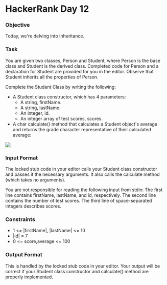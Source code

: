 # HackerRank Day 12

### Objective

Today, we're delving into Inheritance.

### Task

You are given two classes, Person and Student, where Person is 
the base class and Student is the derived class. Completed code for 
Person and a declaration for Student are provided for you in the editor. 
Observe that Student inherits all the properties of Person.

Complete the Student Class by writing the following:

- A Student class constructor, which has 4 parameters:
  - A string, firstName.
  - A string, lastName.
  - An integer, id.
  - An integer array of test scores, scores.
- A char calculate() method that calculates a Student object's average and 
returns the grade character representative of their calculated average:

![](?raw=true)

### Input Format

The locked stub code in your editor calls your Student class constructor 
and passes it the necessary arguments. It also calls the calculate 
method (which takes no arguments).

You are not responsible for reading the following input from stdin:
The first line contains firstName, lastName, and id, respectively. 
The second line contains the number of test scores. The third line 
of space-separated integers describes scores.

### Constraints

- 1 <= |firstName|, |lastName| <= 10
- |id| = 7
- 0 <= score,average <= 100

### Output Format

This is handled by the locked stub code in your editor. Your output 
will be correct if your Student class constructor and calculate() 
method are properly implemented.
